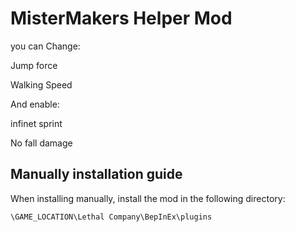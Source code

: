 # MisterMakers Helper Mod
you can Change:

Jump force

Walking Speed


And enable:

infinet sprint

No fall damage

## Manually installation guide
When installing manually, install the mod in the following directory:
```
\GAME_LOCATION\Lethal Company\BepInEx\plugins
```
